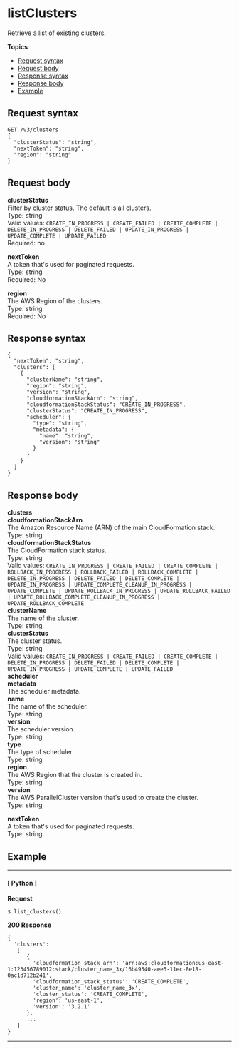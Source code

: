 # listClusters<a name="list-clusters"></a>

Retrieve a list of existing clusters\.

**Topics**
+ [Request syntax](#list-clusters-request)
+ [Request body](#list-clusters-request-body)
+ [Response syntax](#list-clusters-response)
+ [Response body](#list-clusters-response-body)
+ [Example](#list-clusters-example)

## Request syntax<a name="list-clusters-request"></a>

```
GET /v3/clusters
{
  "clusterStatus": "string",
  "nextToken": "string",
  "region": "string"
}
```

## Request body<a name="list-clusters-request-body"></a>

**clusterStatus**  
Filter by cluster status\. The default is all clusters\.  
Type: string  
Valid values: `CREATE_IN_PROGRESS | CREATE_FAILED | CREATE_COMPLETE | DELETE_IN_PROGRESS | DELETE_FAILED | UPDATE_IN_PROGRESS | UPDATE_COMPLETE | UPDATE_FAILED`  
Required: no

**nextToken**  
A token that's used for paginated requests\.  
Type: string  
Required: No

**region**  
The AWS Region of the clusters\.  
Type: string  
Required: No

## Response syntax<a name="list-clusters-response"></a>

```
{
  "nextToken": "string",
  "clusters": [
    {
      "clusterName": "string",
      "region": "string",
      "version": "string",
      "cloudformationStackArn": "string",
      "cloudformationStackStatus": "CREATE_IN_PROGRESS",
      "clusterStatus": "CREATE_IN_PROGRESS",
      "scheduler": {
        "type": "string",
        "metadata": {
          "name": "string",
          "version": "string"
        }
      }
    }
  ]
}
```

## Response body<a name="list-clusters-response-body"></a>

**clusters**    
**cloudformationStackArn**  
The Amazon Resource Name \(ARN\) of the main CloudFormation stack\.  
Type: string  
**cloudformationStackStatus**  
The CloudFormation stack status\.  
Type: string  
Valid values: `CREATE_IN_PROGRESS | CREATE_FAILED | CREATE_COMPLETE | ROLLBACK_IN_PROGRESS | ROLLBACK_FAILED | ROLLBACK_COMPLETE | DELETE_IN_PROGRESS | DELETE_FAILED | DELETE_COMPLETE | UPDATE_IN_PROGRESS | UPDATE_COMPLETE_CLEANUP_IN_PROGRESS | UPDATE_COMPLETE | UPDATE_ROLLBACK_IN_PROGRESS | UPDATE_ROLLBACK_FAILED | UPDATE_ROLLBACK_COMPLETE_CLEANUP_IN_PROGRESS | UPDATE_ROLLBACK_COMPLETE`  
**clusterName**  
The name of the cluster\.  
Type: string  
**clusterStatus**  
The cluster status\.  
Type: string  
Valid values: `CREATE_IN_PROGRESS | CREATE_FAILED | CREATE_COMPLETE | DELETE_IN_PROGRESS | DELETE_FAILED | DELETE_COMPLETE | UPDATE_IN_PROGRESS | UPDATE_COMPLETE | UPDATE_FAILED`  
**scheduler**    
**metadata**  
The scheduler metadata\.    
**name**  
The name of the scheduler\.  
Type: string  
**version**  
The scheduler version\.  
Type: string  
**type**  
The type of scheduler\.  
Type: string  
**region**  
The AWS Region that the cluster is created in\.  
Type: string  
**version**  
The AWS ParallelCluster version that's used to create the cluster\.  
Type: string

**nextToken**  
A token that's used for paginated requests\.  
Type: string

## Example<a name="list-clusters-example"></a>

------
#### [ Python ]

**Request**

```
$ list_clusters()
```

**200 Response**

```
{
  'clusters': 
   [
      {
        'cloudformation_stack_arn': 'arn:aws:cloudformation:us-east-1:123456789012:stack/cluster_name_3x/16b49540-aee5-11ec-8e18-0ac1d712b241',
        'cloudformation_stack_status': 'CREATE_COMPLETE',
        'cluster_name': 'cluster_name_3x',
        'cluster_status': 'CREATE_COMPLETE',
        'region': 'us-east-1',
        'version': '3.2.1'
      },
      ...
   ]
}
```

------